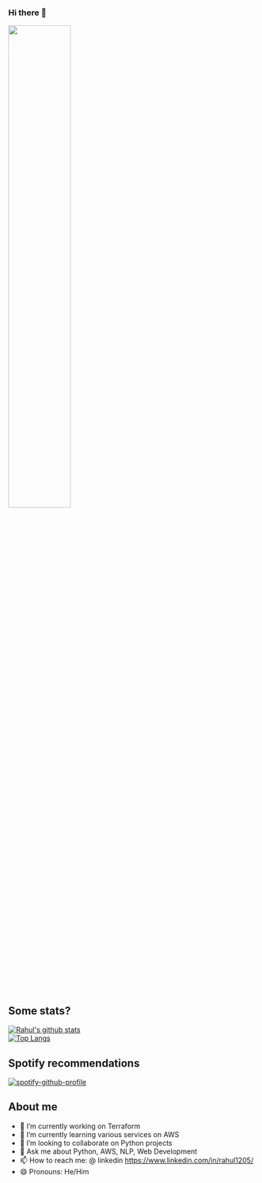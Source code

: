 ### Hi there 👋

<img align='center' src='https://github.com/mayankchaudhary26/Cool-Readme-ideas/blob/master/data/octocat/daftpunktocat-guy.gif' height='50%' width='50%'></img>
## Some stats?

[![Rahul's github stats](https://github-readme-stats.vercel.app/api?username=rahul1205&theme=nightowl&count_private=true&show_icons=true)](https://github.com/rahul1205)
<br>
[![Top Langs](https://github-readme-stats.vercel.app/api/top-langs/?username=rahul1205&theme=nightowl&layout=compact)](https://github.com/rahul1205/github-readme-stats)<br>

## Spotify recommendations

[![spotify-github-profile](https://spotify-github-profile.vercel.app/api/view?uid=31ftl2fwbdojasmfney4xbkt6g5q&cover_image=true&theme=default&show_offline=false&background_color=121212&interchange=false)](https://github.com/kittinan/spotify-github-profile)

## About me

- 🔭 I’m currently working on Terraform
- 🌱 I’m currently learning various services on AWS
- 👯 I’m looking to collaborate on Python projects
- 💬 Ask me about Python, AWS, NLP, Web Development
- 📫 How to reach me: @ linkedin https://www.linkedin.com/in/rahul1205/
- 😄 Pronouns: He/Him
<!-- - ⚡ Fun fact: ... -->
<!-- - 🤔 I’m looking for help with ... -->
